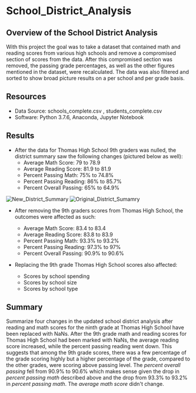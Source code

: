 # School_District_Analysis

## Overview of the School District Analysis
With this project the goal was to take a dataset that contained math and reading scores from various high schools and remove a compromised section of scores from the data. After this compromised section was removed, the passing grade percentages, as well as the other figures mentioned in the dataset, were recalculated. The data was also filtered and sorted to show broad picture results on a per school and per grade basis.

## Resources
- Data Source: schools_complete.csv , students_complete.csv
- Software: Python 3.7.6, Anaconda, Jupyter Notebook 

## Results
- After the data for Thomas High School 9th graders was nulled, the district summary saw the following changes (pictured below as well):
  - Average Math Score: 79 to 78.9
  - Average Reading Score: 81.9 to 81.9
  - Percent Passing Math: 75% to 74.8%
  - Percent Passing Reading: 86% to 85.7%
  - Percent Overall Passing: 65% to 64.9%

![New_District_Summary](https://user-images.githubusercontent.com/107013312/177903539-9b4f8bae-843d-4b9a-9685-d9361cb8a9b1.png)
![Original_District_Sumamry](https://user-images.githubusercontent.com/107013312/177903555-3f70342c-8b53-4814-9470-95fc9112ff86.png)

- After removing the 9th graders scores from Thomas High School, the outcomes were affected as such:
  - Average Math Score: 83.4 to 83.4
  - Average Reading Score: 83.8 to 83.9
  - Percent Passing Math: 93.3% to 93.2%
  - Percent Passing Reading: 97.3% to 97%
  - Percent Overall Passing: 90.9% to 90.6%

- Replacing the 9th grade Thomas High School scores also affected:
   - Scores by school spending
   - Scores by school size
   - Scores by school type
## Summary
Summarize four changes in the updated school district analysis after reading and math scores for the ninth grade at Thomas High School have been replaced with NaNs.
After the 9th grade math and reading scores for Thomas High School had been marked with NaNs, the average reading score increased, while the percent passing reading went down. This suggests that among the 9th grade scores, there was a few percentage of the grade scoring highly but a higher percentage of the grade, compared to the other grades, were scoring above passing level. The *percent overall passing* fell from 90.9% to 90.6% which makes sense given the drop in *percent passing math* described above and the drop from 93.3% to 93.2% in *percent passing math*. The *average math score* didn't change.
